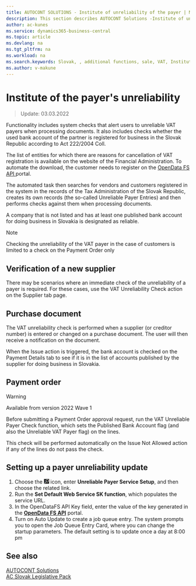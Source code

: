 ```yaml
---
title: AUTOCONT SOLUTIONS - Institute of unreliability of the payer | Microsoft Docs
description: This section describes AUTOCONT Solutions -Institute of unreliability of the payer
author: ac-kunes
ms.service: dynamics365-business-central
ms.topic: article
ms.devlang: na
ms.tgt_pltfrm: na
ms.workload: na
ms.search.keywords: Slovak, , additional functions, sale, VAT, Institute of the payer's unreliability
ms.author: v-makune
---
```


# Institute of the payer's unreliability
> Update: 03.03.2022

Functionality includes system checks that alert users to unreliable VAT payers when processing documents. It also includes checks whether the used bank account of the partner is registered for business in the Slovak Republic according to Act 222/2004 Coll.

The list of entities for which there are reasons for cancellation of VAT registration is available on the website of the Financial Administration. To automate the download, the customer needs to register on the [OpenData FS API ](https://opendata.financnasprava.sk/en/page/openapi) portal. 

The automated task then searches for vendors and customers registered in the system in the records of the Tax Administration of the Slovak Republic, creates its own records (the so-called Unreliable Payer Entries) and then performs checks against them when processing documents.

A company that is not listed and has at least one published bank account for doing business in Slovakia is designated as reliable.

> [!NOTE]
> Checking the unreliability of the VAT payer in the case of customers is 
limited to a check on the Payment Order only

## Verification of a new supplier
There may be scenarios where an immediate check of the unreliability of a payer is required. For these cases, use the VAT Unreliability Check action on the Supplier tab page.

## Purchase document
The VAT unreliability check is performed when a supplier (or creditor number) is entered or changed on a purchase document. The user will then receive a notification on the document.

When the Issue action is triggered, the bank account is checked on the Payment Details tab to see if it is in the list of accounts published by the supplier for doing business in Slovakia.
## Payment order

> [!WARNING]
> Available from version 2022 Wave 1

Before submitting a Payment Order approval request, run the VAT Unreliable Payer Check function, which sets the Published Bank Account flag (and also the Unreliable VAT Payer flag) on the lines.

This check will be performed automatically on the Issue Not Allowed action if any of the lines do not pass the check.
## Setting up a payer unreliability update

1.	Choose the ![Lightbulb that opens the Tell Me feature.](media/ui-search/search_small.png "Tell me what you want to do") icon, enter **Unreliable Payer Service Setup**, and then choose the related link. 
2. Run the **Set Default Web Service SK function**, which populates the service URL.
3. In the OpenDataFS API Key field, enter the value of the key generated in the **[OpenData FS API](https://opendata.financnasprava.sk/en/page/openapi)**
portal.
4. Turn on Auto Update to create a job queue entry. The system prompts you to open the Job Queue Entry Card, where you can change the startup parameters. The default setting is to update once a day at 8:00 pm

## See also

[AUTOCONT Solutions](../index.md)  
[AC Slovak Legislative Pack](ac-sk-legislative-pack.md)
